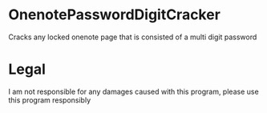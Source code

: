 # OnenotePasswordDigitCracker
Cracks any locked onenote page that is consisted of a multi digit password

# Legal
I am not responsible for any damages caused with this program, please use this program responsibly
